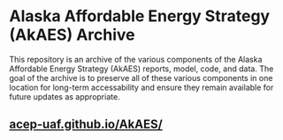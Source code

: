# Alaska Affordable Energy Strategy (AkAES) Archive

This repository is an archive of the various components of the Alaska Affordable Energy Strategy (AkAES) reports, model, code, and data. The goal of the archive is to preserve all of these various components in one location for long-term accessability and ensure they remain available for future updates as appropriate. 

## [acep-uaf.github.io/AkAES/](https://acep-uaf.github.io/AkAES/)